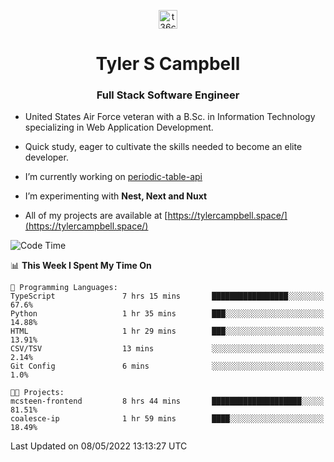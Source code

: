 <p align="center">
<a href="https://www.linkedin.com/in/t36campbell" target="blank"><img align="center" src="https://ik.imagekit.io/t36campbell/Portfolio/linkedin.png.original_m8bbGgPh6.png" alt="t36campbell" height="30" width="30" /></a>
</p>
<h1 align="center">Tyler S Campbell</h1>
<h3 align="center">Full Stack Software Engineer</h3>

* United States Air Force veteran with a B.Sc. in Information Technology specializing in Web Application Development. 

* Quick study, eager to cultivate the skills needed to become an elite developer.

* I’m currently working on [periodic-table-api](https://github.com/t36campbell/periodic-table-api)

* I’m experimenting with **Nest, Next and Nuxt**

* All of my projects are available at [https://tylercampbell.space/](https://tylercampbell.space/)

<!--START_SECTION:waka-->
![Code Time](http://img.shields.io/badge/Code%20Time-1%2C620%20hrs%2024%20mins-blue)

📊 **This Week I Spent My Time On** 

```text
💬 Programming Languages: 
TypeScript               7 hrs 15 mins       █████████████████░░░░░░░░   67.6% 
Python                   1 hr 35 mins        ███░░░░░░░░░░░░░░░░░░░░░░   14.88% 
HTML                     1 hr 29 mins        ███░░░░░░░░░░░░░░░░░░░░░░   13.91% 
CSV/TSV                  13 mins             ░░░░░░░░░░░░░░░░░░░░░░░░░   2.14% 
Git Config               6 mins              ░░░░░░░░░░░░░░░░░░░░░░░░░   1.0%

🐱‍💻 Projects: 
mcsteen-frontend         8 hrs 44 mins       ████████████████████░░░░░   81.51% 
coalesce-ip              1 hr 59 mins        ████░░░░░░░░░░░░░░░░░░░░░   18.49%

```


 Last Updated on 08/05/2022 13:13:27 UTC
<!--END_SECTION:waka-->
